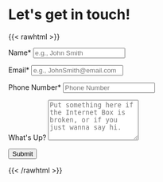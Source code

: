 # Let's get in touch!

{{< rawhtml >}}

<form action="https://docs.google.com/forms/d/e/1FAIpQLSdGJn5M0au_ywQILZzVWWskVgc_VjYVozoHr0I7Vff4SKrCng/formResponse" method="post" target="hidden_iframe" onsubmit="submitted=true">
  <label>Name*</label>
        <input type="text" placeholder="e.g., John Smith" class="form-input" name="entry.384283789" required>

  <label>Email*</label>
        <input type="email" placeholder="e.g., JohnSmith@email.com" class="form-input" name="entry.221041056" required>

   <label>Phone Number*</label>
        <input type="text" placeholder="Phone Number" class="form-input" name="entry.1860059177" required>

   <label>What's Up?</label>
        <textarea rows="5" placeholder="Put something here if the Internet Box is broken, or if you just wanna say hi." class="form-input" name="entry.932628819" ></textarea>

   <button type="submit">Submit</button>
</form>

<link rel="stylesheet" href="/static/CSS/form.css">
{{< /rawhtml >}}
